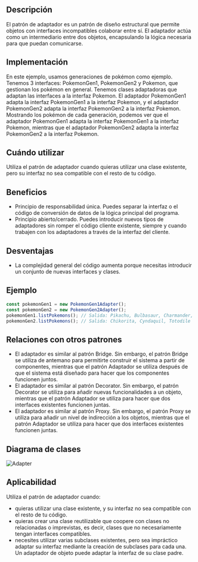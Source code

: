 ## Descripción
El patrón de adaptador es un patrón de diseño estructural que permite objetos con interfaces incompatibles colaborar entre sí. El adaptador actúa como un intermediario entre dos objetos, encapsulando la lógica necesaria para que puedan comunicarse.

## Implementación
En este ejemplo, usamos generaciones de pokémon como ejemplo. Tenemos 3 interfaces: PokemonGen1, PokemonGen2 y Pokemon, que gestionan los pokémon en general. Tenemos clases adaptadoras que adaptan las interfaces a la interfaz Pokemon. El adaptador PokemonGen1 adapta la interfaz PokemonGen1 a la interfaz Pokemon, y el adaptador PokemonGen2 adapta la interfaz PokemonGen2 a la interfaz Pokemon. Mostrando los pokémon de cada generación, podemos ver que el adaptador PokemonGen1 adapta la interfaz PokemonGen1 a la interfaz Pokemon, mientras que el adaptador PokemonGen2 adapta la interfaz PokemonGen2 a la interfaz Pokemon.

## Cuándo utilizar
Utiliza el patrón de adaptador cuando quieras utilizar una clase existente, pero su interfaz no sea compatible con el resto de tu código.

## Beneficios
- Principio de responsabilidad única. Puedes separar la interfaz o el código de conversión de datos de la lógica principal del programa.
- Principio abierto/cerrado. Puedes introducir nuevos tipos de adaptadores sin romper el código cliente existente, siempre y cuando trabajen con los adaptadores a través de la interfaz del cliente.

## Desventajas
- La complejidad general del código aumenta porque necesitas introducir un conjunto de nuevas interfaces y clases.

## Ejemplo
```typescript
const pokemonGen1 = new PokemonGen1Adapter();
const pokemonGen2 = new PokemonGen2Adapter();
pokemonGen1.listPokemons(); // Salida: Pikachu, Bulbasaur, Charmander, Squirtle
pokemonGen2.listPokemons(); // Salida: Chikorita, Cyndaquil, Totodile
```

## Relaciones con otros patrones
- El adaptador es similar al patrón Bridge. Sin embargo, el patrón Bridge se utiliza de antemano para permitirte construir el sistema a partir de componentes, mientras que el patrón Adaptador se utiliza después de que el sistema está diseñado para hacer que los componentes funcionen juntos.
- El adaptador es similar al patrón Decorator. Sin embargo, el patrón Decorator se utiliza para añadir nuevas funcionalidades a un objeto, mientras que el patrón Adaptador se utiliza para hacer que dos interfaces existentes funcionen juntas.
- El adaptador es similar al patrón Proxy. Sin embargo, el patrón Proxy se utiliza para añadir un nivel de indirección a los objetos, mientras que el patrón Adaptador se utiliza para hacer que dos interfaces existentes funcionen juntas.

## Diagrama de clases
![Adapter](https://reactiveprogramming.io/books/patterns/img/patterns-articles/adapter-diagram.png)

## Aplicabilidad
Utiliza el patrón de adaptador cuando:
- quieras utilizar una clase existente, y su interfaz no sea compatible con el resto de tu código.
- quieras crear una clase reutilizable que coopere con clases no relacionadas o imprevistas, es decir, clases que no necesariamente tengan interfaces compatibles.
- necesites utilizar varias subclases existentes, pero sea impráctico adaptar su interfaz mediante la creación de subclases para cada una. Un adaptador de objeto puede adaptar la interfaz de su clase padre.
